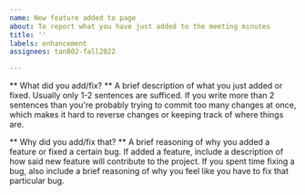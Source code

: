 ```yaml
---
name: New feature added to page
about: To report what you have just added to the meeting minutes
title: ''
labels: enhancement
assignees: tan002-fall2022

---
```


** What did you add/fix? **
A brief description of what you just added or fixed. Usually only 1-2 sentences are sufficed. If you write more than 2 sentences than you're probably trying to commit too many changes at once, which makes it hard to reverse changes or keeping track of where things are. 

** Why did you add/fix that? **
A brief reasoning of why you added a feature or fixed a certain bug. If added a feature, include a description of how said new feature will contribute to the project. If you spent time fixing a bug, also include a brief reasoning of why you feel like you have to fix that particular bug.
